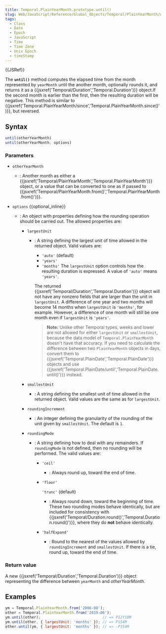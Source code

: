 ```yaml
---
title: Temporal.PlainYearMonth.prototype.until()
slug: Web/JavaScript/Reference/Global_Objects/Temporal/PlainYearMonth/until
tags:
  - Class
  - Date
  - Epoch
  - JavaScript
  - Time
  - Time Zone
  - Unix Epoch
  - timeStamp
---
```

{{JSRef}}

The **`until()`** method computes the elapsed time from the month represented by
`yearMonth` until the another month, optionally rounds it, and returns it as a
{{jsxref('Temporal/Duration','Temporal.Duration')}} object.If
the second month is earlier than the first, then the resulting duration will be
negative. This method is similar to
{{jsxref('Temporal.PlainYearMonth/since','Temporal.PlainYearMonth.since()')}},
but reversed.

## Syntax

```js
until(otherYearMonth)
until(otherYearMonth, options)
```

### Parameters

- `otherYearMonth`
  - : Another month as either a
    {{jsxref('Temporal/PlainYearMonth','Temporal.PlainYearMonth')}}
    object, or a value that can be converted to one as if passed to
    {{jsxref('Temporal/PlainYearMonth.from()','Temporal.PlainYearMonth.from()')}}.
- `options` {{optional_inline}}

  - : An object with properties defining how the rounding operation should be
    carried out. The allowed properties are:

    - `largestUnit`

      - : A string defining the largest unit of time allowed in the returned
        object. Valid values are:

        - `'auto'` (default)
        - `'years'`
        - `'months'` The `largestUnit` option controls how the resulting
          duration is expressed. A value of `'auto'` means `'years'`.

        The returned
        {{jsxref('Temporal/Duration','Temporal.Duration')}}
        object will not have any nonzero fields that are larger than the unit in
        `largestUnit`. A difference of one year and two months will become 14
        months when `largestUnit` is `'months'`, for example. However, a
        difference of one month will still be one month even if `largestUnit` is
        `'years'`.

        > **Note:** Unlike other Temporal types, weeks and lower are not allowed
        > for either `largestUnit` or `smallestUnit`, because the data model of
        > `Temporal.PlainYearMonth` doesn't have that accuracy. If you need to
        > calculate the difference between two `PlainYearMonth` objects in days,
        > convert them to
        > {{jsxref('Temporal.PlainDate','Temporal.PlainDate')}}
        > objects and use
        > {{jsxref('Temporal.PlainDate/until','Temporal.PlainDate.until()')}}
        > instead.

    - `smallestUnit`
      - : A string defining the smallest unit of time allowed in the returned
        object. Valid values are the same as for `largestUnit`.
    - `roundingIncrement`
      - : An integer defining the granularity of the rounding of the unit given
        by `smallestUnit`. The default is `1`.
    - `roundingMode`

      - : A string defining how to deal with any remainders. If `roundingMode`
        is not defined, then no rounding will be performed. The valid values
        are:

        - `'ceil'`
          - : Always round up, toward the end of time.
        - `'floor'`

          `'trunc'` (default)

          - : Always round down, toward the beginning of time. These two
            rounding modes behave identically, but are included for consistency
            with
            {{jsxref('Temporal/Duration.round()','Temporal.Duration.round()')}},
            where they do **not** behave identically.

        - `'halfExpand'`
          - : Round to the nearest of the values allowed by `roundingIncrement`
            and `smallestUnit`. If there is a tie, round up, toward the end of
            time.

### Return value

A new {{jsxref('Temporal/Duration','Temporal.Duration')}}
object representing the difference between `yearMonth` and _otherYearMonth_.

## Examples

```js
ym = Temporal.PlainYearMonth.from('2006-08');
other = Temporal.PlainYearMonth.from('2019-06');
ym.until(other);                            // => P12Y10M
ym.until(other, { largestUnit: 'months' }); // => P154M
other.until(ym, { largestUnit: 'months' }); // => -P154M
```
